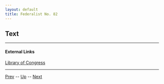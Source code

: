 ```yaml
---
layout: default
title: Federalist No. 82
---
```


## Text

---
#### External Links
[Library of Congress]()

---

[Prev](81.md) -- [Up](README.md) -- [Next](83.md)
